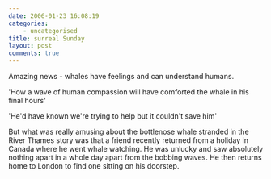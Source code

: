 ```yaml
---
date: 2006-01-23 16:08:19
categories:
    - uncategorised
title: surreal Sunday
layout: post
comments: true
---
```

Amazing news - whales have feelings and can understand humans.

'How a wave of human compassion will have comforted the whale in his
final hours'

'He'd have known we're trying to help but it couldn't save him'

But what was really amusing about the bottlenose whale stranded in the
River Thames story was that a friend recently returned from a holiday in
Canada where he went whale watching. He was unlucky and saw absolutely
nothing apart in a whole day apart from the bobbing waves. He then
returns home to London to find one sitting on his doorstep.
